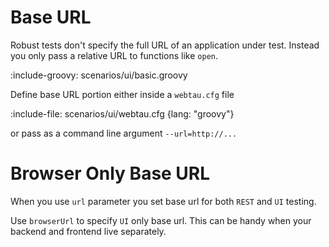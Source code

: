 # Base URL

Robust tests don't specify the full URL of an application under test.
Instead you only pass a relative URL to functions like `open`.

:include-groovy: scenarios/ui/basic.groovy

Define base URL portion either inside a `webtau.cfg` file

:include-file: scenarios/ui/webtau.cfg {lang: "groovy"}

or pass as a command line argument `--url=http://...`

# Browser Only Base URL

When you use `url` parameter you set base url for both `REST` and `UI` testing. 

Use `browserUrl` to specify `UI` only base url. This can be handy when your backend and frontend live separately.  

